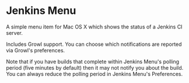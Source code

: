 Jenkins Menu
=============

A simple menu item for Mac OS X which shows the status of a Jenkins CI server.

Includes Growl support.  You can choose which notifications are reported via Growl's preferences.

Note that if you have builds that complete within Jenkins Menu's polling period (five minutes by default) then it may not notify you about the build.  You can always reduce the polling period in Jenkins Menu's Preferences.

